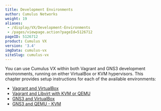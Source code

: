 ```yaml
---
title: Development Environments
author: Cumulus Networks
weight: 19
aliases:
 - /display/VX/Development-Environments
 - /pages/viewpage.action?pageId=5126712
pageID: 5126712
product: Cumulus VX
version: '3.4'
imgData: cumulus-vx
siteSlug: cumulus-vx
---
```

You can use Cumulus VX within both Vagrant and GNS3 development
environments, running on either VirtualBox or KVM hypervisors. This
chapter provides setup instructions for each of the available
environments:

  - [Vagrant and VirtualBox](/cumulus-vx/Development-Environments/Vagrant-and-VirtualBox)
  - [Vagrant and Libvirt with KVM or QEMU](/cumulus-vx/Development-Environments/Vagrant-and-Libvirt-with-KVM-or-QEMU)
  - [GNS3 and VirtualBox](/cumulus-vx/Development-Environments/GNS3-and-VirtualBox)
  - [GNS3 and QEMU - KVM](/cumulus-vx/Development-Environments/GNS3-and-QEMU-KVM)

